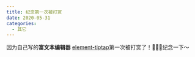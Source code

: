 ```yaml
---
title: 纪念第一次被打赏
date: 2020-05-31
categories:
  - 其它
---
```


因为自己写的**富文本编辑器** [element-tiptap](https://github.com/Leecason/element-tiptap)第一次被打赏了！🎉🎉🎉纪念一下～
